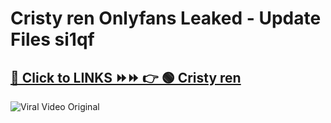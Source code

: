 
 # Cristy ren Onlyfans Leaked - Update Files si1qf

## <h2><a href="https://clipsfans.com/Cristy_ren&ref=git">🔗 Click to LINKS ⏩⏩ 👉 🟢 Cristy ren </a></h2>

<a href="https://clipsfans.com/Cristy_ren&ref=git" rel="nofollow" data-target="animated-image.originalLink"><img src="https://i.ibb.co.com/xMMVF88/686577567.gif" alt="Viral Video Original" style="max-width: 100%; display: inline-block;" data-target="animated-image.originalImage"></a>

